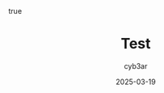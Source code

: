 ---
title: Test
description:
author: cyb3ar
date: 2025-03-19
pin: true
math: true
mermaid: true
image:
  path: /assets/images/dklabs/ve/Injection/Banner.png
  alt: 

#categoriesBlog: [DockerLabs, VeryEasy]
#tagsBlog: [sql-injection,enumeration,permissions]
---